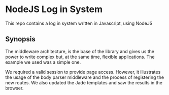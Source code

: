 # NodeJS Log in System
This repo contains a log in system written in Javascript, using NodeJS

## Synopsis
The middleware architecture, is the base of the library and gives us the power to write complex but, at the same time, flexible applications. The example we used was a simple one. 

We required a valid session to provide page access. However, it illustrates the usage of the body parser middleware and the process of registering the new routes. We also updated the Jade templates and saw the results in the browser.

